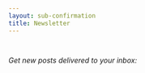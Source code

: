 ```yaml
---
layout: sub-confirmation
title: Newsletter
---
```


<aside style="margin-top: 3em;">
  <p><em>Get new posts delivered to your inbox:</em></p>
  <script async data-uid="541c21b61d" src="https://artisanal-maker-739.ck.page/541c21b61d/index.js"></script>
</aside>


